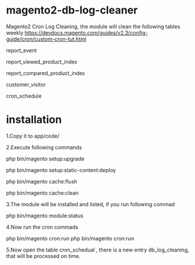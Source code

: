 # magento2-db-log-cleaner
Magento2 Cron Log Cleaning, the module will clean the following tables weekly
https://devdocs.magento.com/guides/v2.3/config-guide/cron/custom-cron-tut.html

report_event

report_viewed_product_index

report_compared_product_index

customer_visitor

cron_schedule

# installation

1.Copy it to app/code/

2.Execute following commands

php bin/magento setup:upgrade

php bin/magento setup:static-content:deploy

php bin/magento cache:flush

php bin/magento cache:clean

3.The module will be installed and listed, if you run following commad

php bin/magento module:status

4.Now run the cron commads

php bin/magento cron:run
php bin/magento cron:run

5.Now open the table cron_schedual , there is a new entry db_log_cleaning, that will be processed on time.




